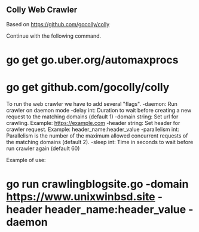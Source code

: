 ## Colly Web Crawler
Based on https://github.com/gocolly/colly


Continue with the following command.
# go get go.uber.org/automaxprocs
# go get github.com/gocolly/colly

To run the web crawler we have to add several "flags".
-daemon: Run crawler on daemon mode
-delay int: Duration to wait before creating a new request to the matching domains (default 1)
-domain string: Set url for crawling. Example: https://example.com
-header string: Set header for crawler request. Example: header_name:header_value
-parallelism int: Parallelism is the number of the maximum allowed concurrent requests of the matching domains (default 2).
-sleep int: Time in seconds to wait before run crawler again (default 60)

Example of use:
# go run crawlingblogsite.go -domain https://www.unixwinbsd.site -header header_name:header_value -daemon



